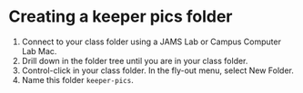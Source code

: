 # Creating a keeper pics folder

1. Connect to your class folder using a JAMS Lab or Campus Computer Lab Mac.
2. Drill down in the folder tree until you are in your class folder.
3. Control-click in your class folder. In the fly-out menu, select New Folder.
4. Name this folder `keeper-pics`.
